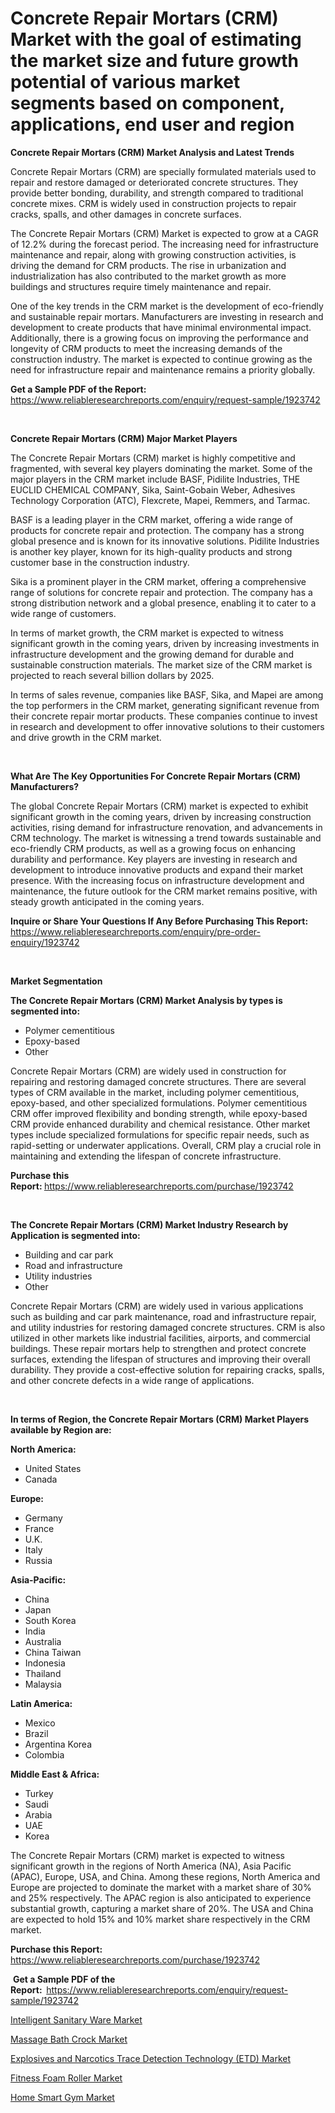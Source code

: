 <p><h1>Concrete Repair Mortars (CRM) Market with the goal of estimating the market size and future growth potential of various market segments based on component, applications, end user and region</h1></p><p><strong>Concrete Repair Mortars (CRM) Market Analysis and Latest Trends</strong></p>
<p><p>Concrete Repair Mortars (CRM) are specially formulated materials used to repair and restore damaged or deteriorated concrete structures. They provide better bonding, durability, and strength compared to traditional concrete mixes. CRM is widely used in construction projects to repair cracks, spalls, and other damages in concrete surfaces.</p><p>The Concrete Repair Mortars (CRM) Market is expected to grow at a CAGR of 12.2% during the forecast period. The increasing need for infrastructure maintenance and repair, along with growing construction activities, is driving the demand for CRM products. The rise in urbanization and industrialization has also contributed to the market growth as more buildings and structures require timely maintenance and repair.</p><p>One of the key trends in the CRM market is the development of eco-friendly and sustainable repair mortars. Manufacturers are investing in research and development to create products that have minimal environmental impact. Additionally, there is a growing focus on improving the performance and longevity of CRM products to meet the increasing demands of the construction industry. The market is expected to continue growing as the need for infrastructure repair and maintenance remains a priority globally.</p></p>
<p><strong>Get a Sample PDF of the Report:&nbsp;</strong> <a href="https://www.reliableresearchreports.com/enquiry/request-sample/1923742">https://www.reliableresearchreports.com/enquiry/request-sample/1923742</a></p>
<p>&nbsp;</p>
<p><strong>Concrete Repair Mortars (CRM) Major Market Players</strong></p>
<p><p>The Concrete Repair Mortars (CRM) market is highly competitive and fragmented, with several key players dominating the market. Some of the major players in the CRM market include BASF, Pidilite Industries, THE EUCLID CHEMICAL COMPANY, Sika, Saint-Gobain Weber, Adhesives Technology Corporation (ATC), Flexcrete, Mapei, Remmers, and Tarmac.</p><p>BASF is a leading player in the CRM market, offering a wide range of products for concrete repair and protection. The company has a strong global presence and is known for its innovative solutions. Pidilite Industries is another key player, known for its high-quality products and strong customer base in the construction industry.</p><p>Sika is a prominent player in the CRM market, offering a comprehensive range of solutions for concrete repair and protection. The company has a strong distribution network and a global presence, enabling it to cater to a wide range of customers.</p><p>In terms of market growth, the CRM market is expected to witness significant growth in the coming years, driven by increasing investments in infrastructure development and the growing demand for durable and sustainable construction materials. The market size of the CRM market is projected to reach several billion dollars by 2025.</p><p>In terms of sales revenue, companies like BASF, Sika, and Mapei are among the top performers in the CRM market, generating significant revenue from their concrete repair mortar products. These companies continue to invest in research and development to offer innovative solutions to their customers and drive growth in the CRM market.</p></p>
<p>&nbsp;</p>
<p><strong>What Are The Key Opportunities For Concrete Repair Mortars (CRM) Manufacturers?</strong></p>
<p><p>The global Concrete Repair Mortars (CRM) market is expected to exhibit significant growth in the coming years, driven by increasing construction activities, rising demand for infrastructure renovation, and advancements in CRM technology. The market is witnessing a trend towards sustainable and eco-friendly CRM products, as well as a growing focus on enhancing durability and performance. Key players are investing in research and development to introduce innovative products and expand their market presence. With the increasing focus on infrastructure development and maintenance, the future outlook for the CRM market remains positive, with steady growth anticipated in the coming years.</p></p>
<p><strong>Inquire or Share Your Questions If Any Before Purchasing This Report:</strong> <a href="https://www.reliableresearchreports.com/enquiry/pre-order-enquiry/1923742">https://www.reliableresearchreports.com/enquiry/pre-order-enquiry/1923742</a></p>
<p>&nbsp;</p>
<p><strong>Market Segmentation</strong></p>
<p><strong>The Concrete Repair Mortars (CRM) Market Analysis by types is segmented into:</strong></p>
<p><ul><li>Polymer cementitious</li><li>Epoxy-based</li><li>Other</li></ul></p>
<p><p>Concrete Repair Mortars (CRM) are widely used in construction for repairing and restoring damaged concrete structures. There are several types of CRM available in the market, including polymer cementitious, epoxy-based, and other specialized formulations. Polymer cementitious CRM offer improved flexibility and bonding strength, while epoxy-based CRM provide enhanced durability and chemical resistance. Other market types include specialized formulations for specific repair needs, such as rapid-setting or underwater applications. Overall, CRM play a crucial role in maintaining and extending the lifespan of concrete infrastructure.</p></p>
<p><strong>Purchase this Report:&nbsp;</strong><a href="https://www.reliableresearchreports.com/purchase/1923742">https://www.reliableresearchreports.com/purchase/1923742</a></p>
<p>&nbsp;</p>
<p><strong>The Concrete Repair Mortars (CRM) Market Industry Research by Application is segmented into:</strong></p>
<p><ul><li>Building and car park</li><li>Road and infrastructure</li><li>Utility industries</li><li>Other</li></ul></p>
<p><p>Concrete Repair Mortars (CRM) are widely used in various applications such as building and car park maintenance, road and infrastructure repair, and utility industries for restoring damaged concrete structures. CRM is also utilized in other markets like industrial facilities, airports, and commercial buildings. These repair mortars help to strengthen and protect concrete surfaces, extending the lifespan of structures and improving their overall durability. They provide a cost-effective solution for repairing cracks, spalls, and other concrete defects in a wide range of applications.</p></p>
<p>&nbsp;</p>
<p><strong>In terms of Region, the Concrete Repair Mortars (CRM) Market Players available by Region are:</strong></p>
<p>
    <p> <strong> North America: </strong>
        <ul>
            <li>United States</li>
            <li>Canada</li>
        </ul>
        </p> 
    <p> <strong> Europe: </strong>
        <ul>
            <li>Germany</li>
            <li>France</li>
            <li>U.K.</li>
            <li>Italy</li>
            <li>Russia</li>
        </ul>
        </p> 
    <p> <strong> Asia-Pacific: </strong>
        <ul>
            <li>China</li>
            <li>Japan</li>
            <li>South Korea</li>
            <li>India</li>
            <li>Australia</li>
            <li>China Taiwan</li>
            <li>Indonesia</li>
            <li>Thailand</li>
            <li>Malaysia</li>
        </ul>
        </p> 
    <p> <strong> Latin America: </strong>
        <ul>
            <li>Mexico</li>
            <li>Brazil</li>
            <li>Argentina Korea</li>
            <li>Colombia</li>
        </ul>
        </p> 
    <p> <strong> Middle East & Africa: </strong>
        <ul>
            <li>Turkey</li>
            <li>Saudi</li>
            <li>Arabia</li>
            <li>UAE</li>
            <li>Korea</li>
        </ul>
    </p>
    </p>
<p><p>The Concrete Repair Mortars (CRM) market is expected to witness significant growth in the regions of North America (NA), Asia Pacific (APAC), Europe, USA, and China. Among these regions, North America and Europe are projected to dominate the market with a market share of 30% and 25% respectively. The APAC region is also anticipated to experience substantial growth, capturing a market share of 20%. The USA and China are expected to hold 15% and 10% market share respectively in the CRM market.</p></p>
<p><strong>Purchase this Report: </strong><a href="https://www.reliableresearchreports.com/purchase/1923742">https://www.reliableresearchreports.com/purchase/1923742</a></p>
<p>&nbsp;<strong>Get a Sample PDF of the Report:&nbsp;&nbsp;</strong><a href="https://www.reliableresearchreports.com/enquiry/request-sample/1923742">https://www.reliableresearchreports.com/enquiry/request-sample/1923742</a></p>
<p><strong></strong></p>
<p><p><a href="https://fuschia-pecorino-a6d.notion.site/Decoding-the-Intelligent-Sanitary-Ware-Market-A-Deep-Dive-into-the-Latest-Market-Trends-Market-Seg-b9fd07e18aed4779b689f5cfd9d26ca0">Intelligent Sanitary Ware Market</a></p><p><a href="https://changeable-paste-463.notion.site/Massage-Bath-Crock-Market-Centers-on-Aspects-such-as-Market-Growth-Market-Share-Market-Opportunity-65947522d19d4f96a004e53e749de922">Massage Bath Crock Market</a></p><p><a href="https://florentine-yuzu-f42.notion.site/Explosives-and-Narcotics-Trace-Detection-Technology-ETD-Market-Growth-Market-Trends-COVID-19-Imp-f9e16c96b20649ad983ea54b647b4bd5">Explosives and Narcotics Trace Detection Technology (ETD) Market</a></p><p><a href="https://view.publitas.com/reportprime-1/fitness-foam-roller-market-size-reflecting-a-forecast-till-2031-market-by-type-by-application-and-by-geography/">Fitness Foam Roller Market</a></p><p><a href="https://view.publitas.com/reportprime-1/home-smart-gym-market-research-report-unlocks-analysis-on-the-market-financial-status-market-size-and-market-revenue-upto-2031/">Home Smart Gym Market</a></p></p>